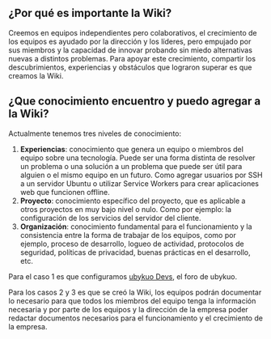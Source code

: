 <!-- TITLE: Bienvenido a la Wiki de ubykuo -->
<!-- SUBTITLE: El objetivo principal de la Wiki es compartir conocimiento entre los equipos de desarrollo, así como entre los equipos de desarrollo y los de ventas, administración, etc. -->

## ¿Por qué es importante la Wiki?
Creemos en equipos independientes pero colaborativos, el crecimiento de los equipos es ayudado por la dirección y los líderes, pero empujado por sus miembros y la capacidad de innovar probando sin miedo alternativas nuevas a distintos problemas.
Para apoyar este crecimiento, compartir los descubrimientos, experiencias y obstáculos que lograron superar es que creamos la Wiki.

## ¿Que conocimiento encuentro y puedo agregar a la Wiki?
Actualmente tenemos tres niveles de conocimiento:

1. **Experiencias**: conocimiento que genera un equipo o miembros del equipo sobre una tecnología. Puede ser una forma distinta de resolver un problema o una solución a un problema que puede ser útil para alguien o el mismo equipo en un futuro. Como agregar usuarios por SSH a un servidor Ubuntu o utilizar Service Workers para crear aplicaciones web que funcionen offline.
2. **Proyecto**: conocimiento específico del proyecto, que es aplicable a otros proyectos en muy bajo nivel o nulo. Como por ejemplo: la configuración de los servicios del servidor del cliente. 
3. **Organización**: conocimiento fundamental para el funcionamiento y la consistencia entre la forma de trabajar de los equipos, como por ejemplo, proceso de desarrollo, logueo de actividad, protocolos de seguridad, políticas de privacidad, buenas prácticas en el desarrollo, etc.

Para el caso 1 es que configuramos [ubykuo Devs](https://forum.ubykuo.com), el foro de ubykuo.

Para  los casos 2 y 3 es que se creó la Wiki, los equipos podrán documentar lo necesario para que todos los miembros del equipo tenga la información necesaria y por parte de los equipos y la dirección de la empresa poder redactar documentos necesarios para el funcionamiento y el crecimiento de la empresa.

